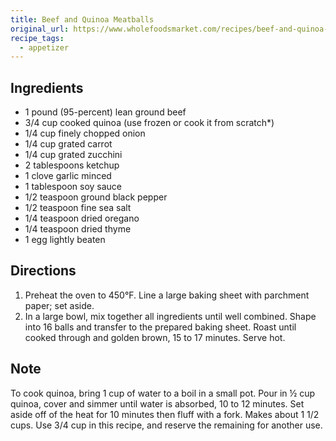 ```yaml
---
title: Beef and Quinoa Meatballs
original_url: https://www.wholefoodsmarket.com/recipes/beef-and-quinoa-meatballs
recipe_tags:
  - appetizer
---
```


## Ingredients

* 1 pound (95-percent) lean ground beef
* 3/4 cup cooked quinoa (use frozen or cook it from scratch*)
* 1/4 cup finely chopped onion
* 1/4 cup grated carrot
* 1/4 cup grated zucchini
* 2 tablespoons ketchup
* 1 clove garlic minced
* 1 tablespoon soy sauce
* 1/2 teaspoon ground black pepper
* 1/2 teaspoon fine sea salt
* 1/4 teaspoon dried oregano
* 1/4 teaspoon dried thyme
* 1 egg lightly beaten

## Directions

1. Preheat the oven to 450°F. Line a large baking sheet with parchment paper; set aside.
1. In a large bowl, mix together all ingredients until well combined. Shape into 16 balls and transfer to the prepared baking sheet. Roast until cooked through and golden brown, 15 to 17 minutes. Serve hot. 

## Note

To cook quinoa, bring 1 cup of water to a boil in a small pot. Pour in ½ cup quinoa, cover and simmer until water is absorbed, 10 to 12 minutes. Set aside off of the heat for 10 minutes then fluff with a fork. Makes about 1 1/2 cups. Use 3/4 cup in this recipe, and reserve the remaining for another use.